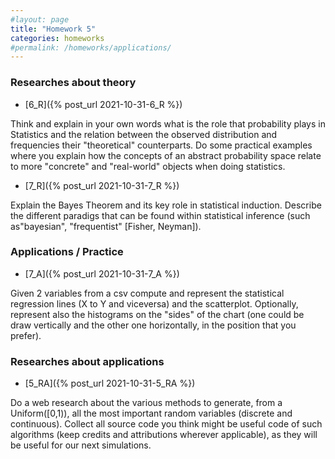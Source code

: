 ```yaml
---
#layout: page
title: "Homework 5"
categories: homeworks
#permalink: /homeworks/applications/
---
```

<h3>Researches about theory</h3>

- [6_R]({% post_url 2021-10-31-6_R %})

Think and explain in your own words what is the role that probability plays in Statistics and the relation between the observed distribution and frequencies their "theoretical" counterparts. Do some practical examples where you explain how the concepts of an abstract probability space relate to more "concrete" and "real-world" objects when doing statistics.

- [7_R]({% post_url 2021-10-31-7_R %})

Explain the Bayes Theorem and its key role in statistical induction. Describe the different paradigs that can be found within statistical inference (such as"bayesian", "frequentist" \[Fisher, Neyman\]).

<h3>Applications / Practice</h3>

- [7_A]({% post_url 2021-10-31-7_A %})

Given 2 variables from a csv compute and represent the statistical regression lines (X to Y and viceversa) and the scatterplot.
Optionally, represent also the histograms on the "sides" of the chart (one could be draw vertically and the other one horizontally, in the position that you prefer).

<h3>Researches about applications</h3>

- [5_RA]({% post_url 2021-10-31-5_RA %})

Do a web research about the various methods to generate, from a Uniform(\[0,1)), all the most important random variables (discrete and continuous). Collect all source code you think might be useful code of such algorithms (keep credits and attributions wherever applicable), as they will be useful for our next simulations.  
